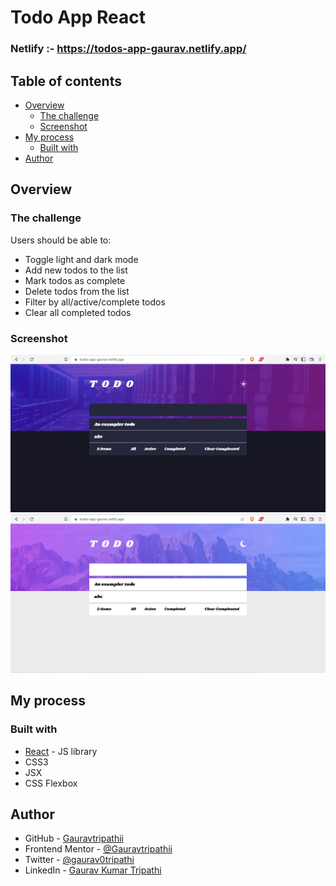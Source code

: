 # Todo App React

### Netlify :- https://todos-app-gaurav.netlify.app/ 

## Table of contents

- [Overview](#overview)
  - [The challenge](#the-challenge)
  - [Screenshot](#screenshot)
- [My process](#my-process)
  - [Built with](#built-with)
- [Author](#author)

## Overview

### The challenge

Users should be able to:

- Toggle light and dark mode
- Add new todos to the list
- Mark todos as complete
- Delete todos from the list
- Filter by all/active/complete todos
- Clear all completed todos

### Screenshot

![dark mode](./screenshots/dark.png)
![dark mode](./screenshots/light.png)

## My process

### Built with

- [React](https://reactjs.org/) - JS library
- CSS3
- JSX
- CSS Flexbox

## Author

- GitHub - [Gauravtripathii](https://github.com/Gauravtripathii)
- Frontend Mentor - [@Gauravtripathii](https://www.frontendmentor.io/profile/Gauravtripathii)
- Twitter - [@gaurav0tripathi](https://twitter.com/gaurav0tripathi)
- LinkedIn - [Gaurav Kumar Tripathi](https://www.linkedin.com/in/gaurav-kumar-tripathii/)
